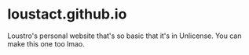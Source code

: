 # loustact.github.io
Loustro's personal website that's so basic that it's in Unlicense. You can make this one too lmao.
